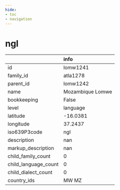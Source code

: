 ```yaml
---
hide:
- toc
- navigation
---
```

# ngl
|                      | info             |
|:---------------------|:-----------------|
| id                   | lomw1241         |
| family_id            | atla1278         |
| parent_id            | lomw1242         |
| name                 | Mozambique Lomwe |
| bookkeeping          | False            |
| level                | language         |
| latitude             | -16.0381         |
| longitude            | 37.2437          |
| iso639P3code         | ngl              |
| description          | nan              |
| markup_description   | nan              |
| child_family_count   | 0                |
| child_language_count | 0                |
| child_dialect_count  | 0                |
| country_ids          | MW MZ            |